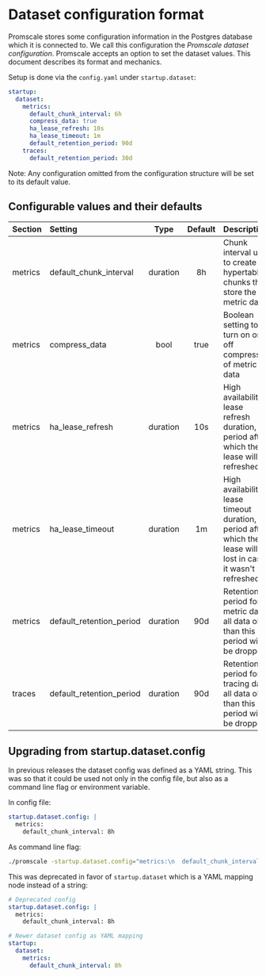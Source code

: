 # Dataset configuration format

Promscale stores some configuration information in the Postgres database which it is connected to. We call this configuration the *Promscale dataset configuration*. Promscale accepts an option to set the dataset values. This document describes its format and mechanics.

Setup is done via the `config.yaml` under `startup.dataset`:

```yaml
startup:
  dataset:
    metrics:
      default_chunk_interval: 6h
      compress_data: true
      ha_lease_refresh: 10s
      ha_lease_timeout: 1m
      default_retention_period: 90d
    traces:
      default_retention_period: 30d
```

Note: Any configuration omitted from the configuration structure will be set to its default value.

## Configurable values and their defaults

| Section | Setting                  | Type     | Default | Description                                                                                                     |
|:--------|:-------------------------|:--------:|:-------:|:----------------------------------------------------------------------------------------------------------------|
| metrics | default_chunk_interval   | duration |   8h    | Chunk interval used to create hypertable chunks that store the metric data                                      |
| metrics | compress_data            |   bool   |  true   | Boolean setting to turn on or off compression of metric data                                                    |
| metrics | ha_lease_refresh         | duration |   10s   | High availability lease refresh duration, period after which the lease will be refreshed                        |
| metrics | ha_lease_timeout         | duration |   1m    | High availability lease timeout duration, period after which the lease will be lost in case it wasn't refreshed |
| metrics | default_retention_period | duration |   90d   | Retention period for metric data, all data older than this period will be dropped                               |
| traces  | default_retention_period | duration |   90d   | Retention period for tracing data, all data older than this period will be dropped                              |

## Upgrading from startup.dataset.config

In previous releases the dataset config was defined as a YAML string. This was
so that it could be used not only in the config file, but also as a command
line flag or environment variable.

In config file:

```yaml
startup.dataset.config: |
  metrics:
    default_chunk_interval: 8h
```

As command line flag:

```bash
./promscale -startup.dataset.config="metrics:\n  default_chunk_interval: 8h"
```

This was deprecated in favor of `startup.dataset` which is a YAML mapping node
instead of a string:

```yaml
# Deprecated config
startup.dataset.config: |
  metrics:
    default_chunk_interval: 8h

# Newer dataset config as YAML mapping
startup:
  dataset:
    metrics:
      default_chunk_interval: 8h
```
